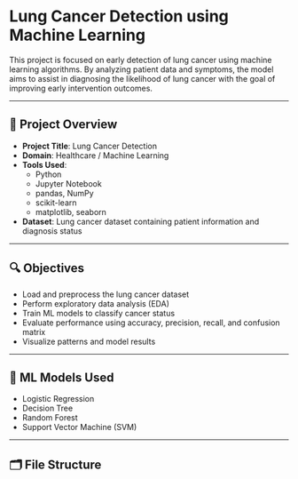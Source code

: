 # Lung Cancer Detection using Machine Learning

This project is focused on early detection of lung cancer using machine learning algorithms. By analyzing patient data and symptoms, the model aims to assist in diagnosing the likelihood of lung cancer with the goal of improving early intervention outcomes.

---

## 📌 Project Overview

- **Project Title**: Lung Cancer Detection
- **Domain**: Healthcare / Machine Learning
- **Tools Used**:
  - Python
  - Jupyter Notebook
  - pandas, NumPy
  - scikit-learn
  - matplotlib, seaborn
- **Dataset**: Lung cancer dataset containing patient information and diagnosis status

---

## 🔍 Objectives

- Load and preprocess the lung cancer dataset
- Perform exploratory data analysis (EDA)
- Train ML models to classify cancer status
- Evaluate performance using accuracy, precision, recall, and confusion matrix
- Visualize patterns and model results

---

## 🧠 ML Models Used

- Logistic Regression
- Decision Tree
- Random Forest
- Support Vector Machine (SVM)

---

## 🗂️ File Structure

